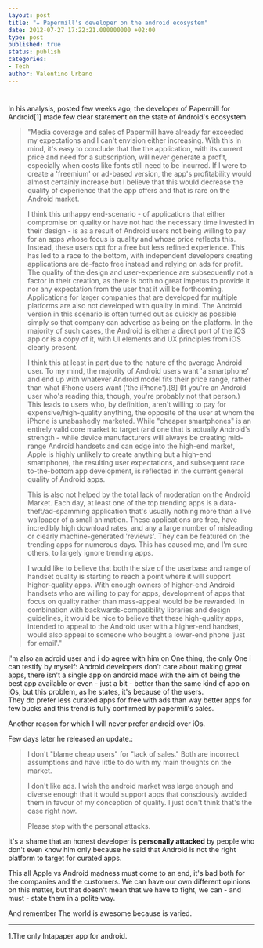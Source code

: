 ```yaml
---
layout: post
title: "★ Papermill's developer on the android ecosystem"
date: 2012-07-27 17:22:21.000000000 +02:00
type: post
published: true
status: publish
categories:
- Tech
author: Valentino Urbano 
---
```


# 

In his analysis, posted few weeks ago, the developer of Papermill for Android\[1\] made few clear statement on the state of Android's ecosystem.

> "Media coverage and sales of Papermill have already far exceeded my expectations and I can't envision either increasing. With this in mind, it's easy to conclude that the the application, with its current price and need for a subscription, will never generate a profit, especially when costs like fonts still need to be incurred. If I were to create a 'freemium' or ad-based version, the app's profitability would almost certainly increase but I believe that this would decrease the quality of experience that the app offers and that is rare on the Android market.
> 
> I think this unhappy end-scenario - of applications that either compromise on quality or have not had the necessary time invested in their design - is as a result of Android users not being willing to pay for an apps whose focus is quality and whose price reflects this. Instead, these users opt for a free but less refined experience. This has led to a race to the bottom, with independent developers creating applications are de-facto free instead and relying on ads for profit. The quality of the design and user-experience are subsequently not a factor in their creation, as there is both no great impetus to provide it nor any expectation from the user that it will be forthcoming. Applications for larger companies that are developed for multiple platforms are also not developed with quality in mind. The Android version in this scenario is often turned out as quickly as possible simply so that company can advertise as being on the platform. In the majority of such cases, the Android is either a direct port of the iOS app or is a copy of it, with UI elements and UX principles from iOS clearly present.
> 
> I think this at least in part due to the nature of the average Android user. To my mind, the majority of Android users want 'a smartphone' and end up with whatever Android model fits their price range, rather than what iPhone users want ('the iPhone').\[8\] (If you're an Android user who's reading this, though, you're probably not that person.) This leads to users who, by definition, aren't willing to pay for expensive/high-quality anything, the opposite of the user at whom the iPhone is unabashedly marketed. While "cheaper smartphones" is an entirely valid core market to target (and one that is actually Android's strength - while device manufacturers will always be creating mid-range Android handsets and can edge into the high-end market, Apple is highly unlikely to create anything but a high-end smartphone), the resulting user expectations, and subsequent race to-the-bottom app development, is reflected in the current general quality of Android apps.
> 
> This is also not helped by the total lack of moderation on the Android Market. Each day, at least one of the top trending apps is a data-theft/ad-spamming application that's usually nothing more than a live wallpaper of a small animation. These applications are free, have incredibly high download rates, and any a large number of misleading or clearly machine-generated 'reviews'. They can be featured on the trending apps for numerous days. This has caused me, and I'm sure others, to largely ignore trending apps.
> 
> I would like to believe that both the size of the userbase and range of handset quality is starting to reach a point where it will support higher-quality apps. With enough owners of higher-end Android handsets who are willing to pay for apps, development of apps that focus on quality rather than mass-appeal would be be rewarded. In combination with backwards-compatibility libraries and design guidelines, it would be nice to believe that these high-quality apps, intended to appeal to the Android user with a higher-end handset, would also appeal to someone who bought a lower-end phone 'just for email'."

I'm also an adroid user and i do agree with him on One thing, the only One i can testify by myself: Android developers don't care about making great apps, there isn't a single app on android made with the aim of being the best app available or even - just a bit - better than the same kind of app on iOs, but this problem, as he states, it's because of the users.  
They do prefer less curated apps for free with ads than way better apps for few bucks and this trend is fully confirmed by papermill's sales.

Another reason for which I will never prefer android over iOs.

Few days later he released an update.:

> I don't "blame cheap users" for "lack of sales." Both are incorrect assumptions and have little to do with my main thoughts on the market.
> 
> I don't like ads. I wish the android market was large enough and diverse enough that it would support apps that consciously avoided them in favour of my conception of quality. I just don't think that's the case right now.
> 
> Please stop with the personal attacks.

It's a shame that an honest developer is **personally attacked** by people who don't even know him only because he said that Android is not the right platform to target for curated apps.

This all Apple vs Android madness must come to an end, it's bad both for the companies and the customers. We can have our own different opinions on this matter, but that doesn't mean that we have to fight, we can - and must - state them in a polite way.

And remember The world is awesome because is varied.

---

1.The only Intapaper app for android.